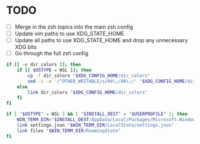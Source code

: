 # TODO

- [ ] Merge in the zsh topics into the main zsh config
- [ ] Update vim paths to use XDG_STATE_HOME
- [ ] Update all paths to use XDG_STATE_HOME and drop any unnecessary XDG bits
- [ ] Go through the full zsh config

```zsh
if [[ -e dir_colors ]]; then
    if [[ $OSTYPE = WSL ]]; then
        cp -f dir_colors "$XDG_CONFIG_HOME/dir_colors"
        sed -i -e '/^OTHER_WRITABLE/s/04\;/00\;/' "$XDG_CONFIG_HOME/dir_colors"
    else
        link dir_colors "$XDG_CONFIG_HOME/dir_colors"
    fi
fi
```

```zsh
if [ "$OSTYPE" = WSL ] && [ "$INSTALL_DEST" = "$USERPROFILE" ]; then
    WIN_TERM_DIR="$INSTALL_DEST/AppData/Local/Packages/Microsoft.WindowsTerminal_8wekyb3d8bbwe"
    link settings.json "$WIN_TERM_DIR/LocalState/settings.json"
    link files "$WIN_TERM_DIR/RoamingState"
fi
```
